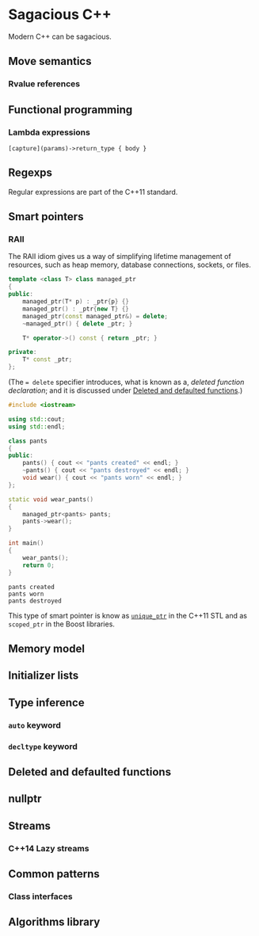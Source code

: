 # Sagacious C++

Modern C++ can be sagacious.

## Move semantics
### Rvalue references
## Functional programming
### Lambda expressions

```
[capture](params)->return_type { body }
```

## Regexps
Regular expressions are part of the C++11 standard.
## Smart pointers
### RAII
The RAII idiom gives us a way of simplifying lifetime management of resources, such as heap memory, database connections, sockets, or files. 

```cpp
template <class T> class managed_ptr
{
public:
    managed_ptr(T* p) : _ptr{p} {}
    managed_ptr() : _ptr{new T} {}
    managed_ptr(const managed_ptr&) = delete;
    ~managed_ptr() { delete _ptr; }

    T* operator->() const { return _ptr; }

private:
    T* const _ptr;
};
```

(The `= delete` specifier introduces, what is known as a, *deleted function declaration*; and it is discussed under [Deleted and defaulted functions](#deleted-and-defaulted-functions).)

```cpp
#include <iostream>

using std::cout;
using std::endl;

class pants
{
public:
    pants() { cout << "pants created" << endl; }
    ~pants() { cout << "pants destroyed" << endl; }
    void wear() { cout << "pants worn" << endl; }
};

static void wear_pants()
{
    managed_ptr<pants> pants;
    pants->wear();
}

int main()
{
    wear_pants();
    return 0;
}
```

```
pants created
pants worn
pants destroyed
```

This type of smart pointer is know as [`unique_ptr`](https://en.cppreference.com/w/cpp/memory/unique_ptr) in the C++11 STL and as `scoped_ptr` in the Boost libraries.

## Memory model
## Initializer lists
## Type inference
### `auto` keyword
### `decltype` keyword
## Deleted and defaulted functions
## nullptr
## Streams
### C++14 Lazy streams
<!-- https://www.infoq.com/news/2014/07/cpp14-streams-lazy-functional -->
## Common patterns
### Class interfaces
## Algorithms library
